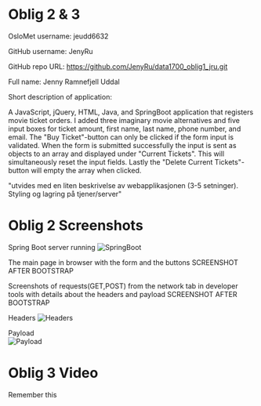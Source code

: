 Oblig 2 & 3
============
OsloMet username: jeudd6632

GitHub username: JenyRu

GitHub repo URL: https://github.com/JenyRu/data1700_oblig1_jru.git

Full name: Jenny Ramnefjell Uddal

Short description of application:

A JavaScript, jQuery, HTML, Java, and SpringBoot application that registers movie ticket orders.
I added three imaginary movie alternatives and five input boxes for 
ticket amount, first name, last name, phone number, and email. 
The "Buy Ticket"-button can only be clicked if the form input is validated. 
When the form is submitted successfully the input is sent as objects 
to an array and displayed under "Current Tickets". This will simultaneously 
reset the input fields. Lastly the "Delete Current Tickets"-button will 
empty the array when clicked.


"utvides med en liten beskrivelse av webapplikasjonen (3-5 setninger). Styling og lagring på tjener/server"

Oblig 2 Screenshots
===================
Spring Boot server running
![SpringBoot](https://github.com/JenyRu/data1700_oblig2and3_jru/assets/101021281/b2853466-9b23-4756-8242-4e670bcc02eb)


The main page in browser with the form and the buttons
SCREENSHOT AFTER BOOTSTRAP

Screenshots of requests(GET,POST) from the network tab in developer tools with details about the headers and payload
SCREENSHOT AFTER BOOTSTRAP


Headers
![Headers](https://github.com/JenyRu/data1700_oblig2and3_jru/assets/101021281/1db86553-7cec-4e39-a27e-3f0f5302d1bb)


Payload    
![Payload](https://github.com/JenyRu/data1700_oblig2and3_jru/assets/101021281/54ab9359-d4ee-49e8-ad2b-7131480a6410)


Oblig 3 Video
=============
Remember this
